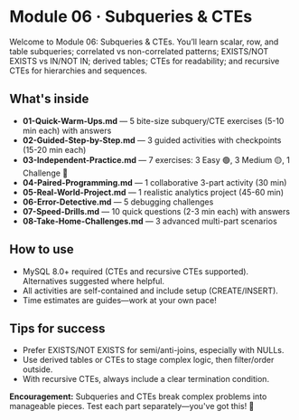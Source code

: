 # Module 06 · Subqueries & CTEs

Welcome to Module 06: Subqueries & CTEs. You’ll learn scalar, row, and table subqueries; correlated vs non-correlated patterns; EXISTS/NOT EXISTS vs IN/NOT IN; derived tables; CTEs for readability; and recursive CTEs for hierarchies and sequences.

## What's inside
- **01-Quick-Warm-Ups.md** — 5 bite-size subquery/CTE exercises (5-10 min each) with answers
- **02-Guided-Step-by-Step.md** — 3 guided activities with checkpoints (15-20 min each)
- **03-Independent-Practice.md** — 7 exercises: 3 Easy 🟢, 3 Medium 🟡, 1 Challenge 🔴
- **04-Paired-Programming.md** — 1 collaborative 3-part activity (30 min)
- **05-Real-World-Project.md** — 1 realistic analytics project (45-60 min)
- **06-Error-Detective.md** — 5 debugging challenges
- **07-Speed-Drills.md** — 10 quick questions (2-3 min each) with answers
- **08-Take-Home-Challenges.md** — 3 advanced multi-part scenarios

## How to use
- MySQL 8.0+ required (CTEs and recursive CTEs supported). Alternatives suggested where helpful.
- All activities are self-contained and include setup (CREATE/INSERT).
- Time estimates are guides—work at your own pace!

## Tips for success
- Prefer EXISTS/NOT EXISTS for semi/anti-joins, especially with NULLs.
- Use derived tables or CTEs to stage complex logic, then filter/order outside.
- With recursive CTEs, always include a clear termination condition.

**Encouragement:** Subqueries and CTEs break complex problems into manageable pieces. Test each part separately—you've got this! 🚀
